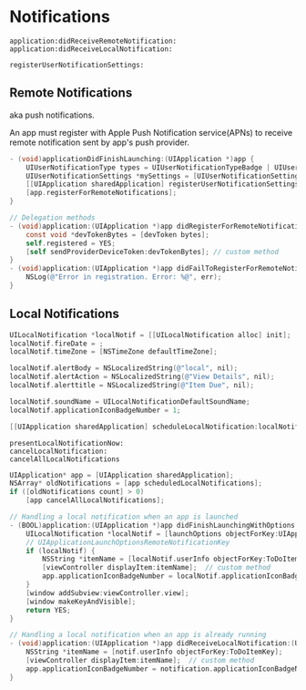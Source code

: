 # Notifications

	application:didReceiveRemoteNotification:
	application:didReceiveLocalNotification:
	
	registerUserNotificationSettings:
	
	
## Remote Notifications

aka push notifications.

An app must register with Apple Push Notification service(APNs) to receive remote notification sent by app's push provider.

```objectivec
- (void)applicationDidFinishLaunching:(UIApplication *)app {
	UIUserNotificationType types = UIUserNotificationTypeBadge | UIUserNotificationTypeSound | UIUserNotificationTypeAlert;
	UIUserNotificationSettings *mySettings = [UIUserNotificationSettings settingsForTypes:types categories:nil];
	[[UIApplication sharedApplication] registerUserNotificationSettings:mySettings];
	[app.registerForRemoteNotifications];
}

// Delegation methods
- (void)application:(UIApplication *)app didRegisterForRemoteNotificationsWithDeviceToken:(NSData *)devToken {
	const void *devTokenBytes = [devToken bytes];
	self.registered = YES;
	[self sendProviderDeviceToken:devTokenBytes]; // custom method}- (void)application:(UIApplication *)app didFailToRegisterForRemoteNotificationsWithError:(NSError *)err {
	NSLog(@"Error in registration. Error: %@", err);
}
```

## Local Notifications

```objectivec
UILocalNotification *localNotif = [[UILocalNotification alloc] init];
localNotif.fireDate = ;
localNotif.timeZone = [NSTimeZone defaultTimeZone];

localNotif.alertBody = NSLocalizedString(@"local", nil);
localNotif.alertAction = NSLocalizedString(@"View Details", nil);
localNotif.alerttitle = NSLocalizedString(@"Item Due", nil);

localNotif.soundName = UILocalNotificationDefaultSoundName;localNotif.applicationIconBadgeNumber = 1;

[[UIApplication sharedApplication] scheduleLocalNotification:localNotif];
```

	presentLocalNotificationNow:
	cancelLocalNotification:
	cancelAllLocalNotifications

```objectivec
UIApplication* app = [UIApplication sharedApplication];NSArray* oldNotifications = [app scheduledLocalNotifications];if ([oldNotifications count] > 0)
	[app cancelAllLocalNotifications];
```

```objectivec
// Handling a local notification when an app is launched
- (BOOL)application:(UIApplication *)app didFinishLaunchingWithOptions:(NSDictionary *)launchOptions {
	UILocalNotification *localNotif = [launchOptions objectForKey:UIApplicationLaunchOptionsLocalNotificationKey];
	// UIApplicationLaunchOptionsRemoteNotificationKey
	if (localNotif) {
		NSString *itemName = [localNotif.userInfo objectForKey:ToDoItemKey];
		[viewController displayItem:itemName];  // custom method
		app.applicationIconBadgeNumber = localNotif.applicationIconBadgeNumber-1;=
	}
	[window addSubview:viewController.view];
	[window makeKeyAndVisible];
	return YES;}
```
```objectivec
// Handling a local notification when an app is already running
- (void)application:(UIApplication *)app didReceiveLocalNotification:(UILocalNotification *)notif {
	NSString *itemName = [notif.userInfo objectForKey:ToDoItemKey];
	[viewController displayItem:itemName];  // custom method
	app.applicationIconBadgeNumber = notification.applicationIconBadgeNumber - 1;}
```